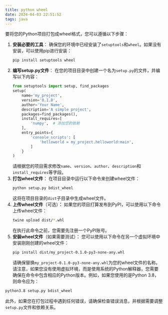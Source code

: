 ```yaml
---
title: python wheel
date: 2024-04-03 22:51:52
tags: java
---
```


要将您的Python项目打包成wheel格式，您可以遵循以下步骤：
1. **安装必要的工具**：
   确保您的环境中已经安装了`setuptools`和`wheel`。如果没有安装，可以使用pip进行安装：
   ```bash
   pip install setuptools wheel
   ```
2. **编写setup.py文件**：
   在您的项目目录中创建一个名为`setup.py`的文件，并编写以下内容：
   ```python
   from setuptools import setup, find_packages
   setup(
       name='my_project',
       version='0.1.0',
       author='Your Name',
       description='A simple project',
       packages=find_packages(),
       install_requires=[
           'numpy',  # 添加您的依赖
       ],
       entry_points={
           'console_scripts': [
               'helloworld = my_project.helloworld:main',
           ]
       }
   )
   ```
   请根据您的项目需求修改`name`、`version`、`author`、`description`和`install_requires`等字段。
3. **打包wheel文件**：
   在项目目录中运行以下命令来创建wheel文件：
   ```bash
   python setup.py bdist_wheel
   ```
   这将在项目目录的`dist`子目录中生成wheel文件。
4. **上传wheel文件**（可选）**：**
   如果您的项目打算发布到PyPI，可以使用以下命令上传wheel文件：
   ```bash
   twine upload dist/*.whl
   ```
   在执行此命令之前，您需要先注册一个PyPI账号。
5. **安装wheel文件**（如果需要测试）：
   您可以使用以下命令在另一个虚拟环境中安装刚刚创建的wheel文件：
   ```bash
   pip install dist/my_project-0.1.0-py3-none-any.whl
   ```
   请确保替换`my_project-0.1.0-py3-none-any.whl`为您的wheel文件的名称。
请注意，如果您没有使用虚拟环境，而是使用系统的Python解释器，您需要确保在命令中包含相应的Python版本。例如，如果您使用的是Python 3.8，则命令应为：
```bash
python3.8 setup.py bdist_wheel
```
此外，如果您在打包过程中遇到任何错误，请确保检查错误消息，并根据需要调整`setup.py`文件和依赖关系。
